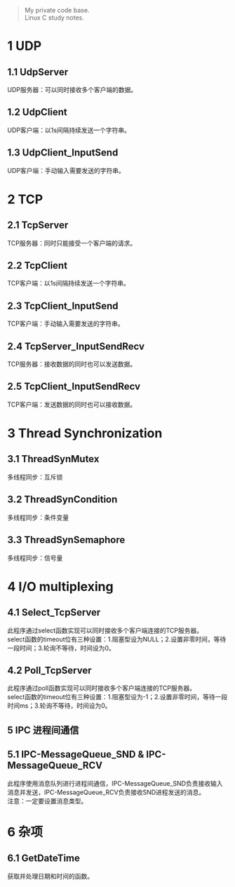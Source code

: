 >My private code base.   
>Linux C study notes.

# 1 UDP
## 1.1 UdpServer
UDP服务器：可以同时接收多个客户端的数据。
## 1.2 UdpClient
UDP客户端：以1s间隔持续发送一个字符串。
## 1.3 UdpClient_InputSend
UDP客户端：手动输入需要发送的字符串。

# 2 TCP
## 2.1 TcpServer
TCP服务器：同时只能接受一个客户端的请求。
## 2.2 TcpClient
TCP客户端：以1s间隔持续发送一个字符串。
## 2.3 TcpClient_InputSend
TCP客户端：手动输入需要发送的字符串。
## 2.4 TcpServer_InputSendRecv
TCP服务器：接收数据的同时也可以发送数据。
## 2.5 TcpClient_InputSendRecv
TCP客户端：发送数据的同时也可以接收数据。

# 3 Thread Synchronization
## 3.1 ThreadSynMutex
多线程同步：互斥锁
## 3.2 ThreadSynCondition
多线程同步：条件变量
## 3.3 ThreadSynSemaphore
多线程同步：信号量

# 4 I/O multiplexing
## 4.1 Select_TcpServer
此程序通过select函数实现可以同时接收多个客户端连接的TCP服务器。   
select函数的timeout位有三种设置：1.阻塞型设为NULL；2.设置非零时间，等待一段时间；3.轮询不等待，时间设为0。
## 4.2 Poll_TcpServer
此程序通过poll函数实现可以同时接收多个客户端连接的TCP服务器。   
select函数的timeout位有三种设置：1.阻塞型设为-1；2.设置非零时间，等待一段时间ms；3.轮询不等待，时间设为0。

## 5 IPC 进程间通信
## 5.1 IPC-MessageQueue_SND & IPC-MessageQueue_RCV
此程序使用消息队列进行进程间通信，IPC-MessageQueue_SND负责接收输入消息并发送，IPC-MessageQueue_RCV负责接收SND进程发送的消息。   
注意：一定要设置消息类型。

# 6 杂项
## 6.1 GetDateTime
获取并处理日期和时间的函数。
